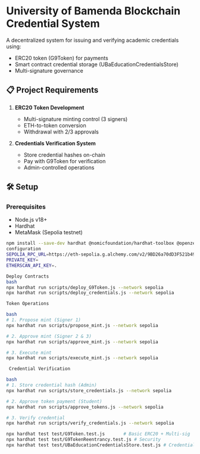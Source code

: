 # University of Bamenda Blockchain Credential System

A decentralized system for issuing and verifying academic credentials using:
- ERC20 token (G9Token) for payments
- Smart contract credential storage (UBaEducationCredentialsStore)
- Multi-signature governance

## 📋 Project Requirements
1. **ERC20 Token Development**
   - Multi-signature minting control (3 signers)
   - ETH-to-token conversion
   - Withdrawal with 2/3 approvals

2. **Credentials Verification System**
   - Store credential hashes on-chain
   - Pay with G9Token for verification
   - Admin-controlled operations

## 🛠 Setup

### Prerequisites
- Node.js v18+
- Hardhat
- MetaMask (Sepolia testnet)

```bash
npm install --save-dev hardhat @nomicfoundation/hardhat-toolbox @openzeppelin/contracts dotenv
configuration
SEPOLIA_RPC_URL=https://eth-sepolia.g.alchemy.com/v2/9BD26a70dD3F521b49028dEEa342A5CaDf874
PRIVATE_KEY=
ETHERSCAN_API_KEY=.

Deploy Contracts
bash
npx hardhat run scripts/deploy_G9Token.js --network sepolia
npx hardhat run scripts/deploy_credentials.js --network sepolia

Token Operations

bash
# 1. Propose mint (Signer 1)
npx hardhat run scripts/propose_mint.js --network sepolia

# 2. Approve mint (Signer 2 & 3)
npx hardhat run scripts/approve_mint.js --network sepolia

# 3. Execute mint
npx hardhat run scripts/execute_mint.js --network sepolia

 Credential Verification

bash
# 1. Store credential hash (Admin)
npx hardhat run scripts/store_credentials.js --network sepolia

# 2. Approve token payment (Student)
npx hardhat run scripts/approve_tokens.js --network sepolia

# 3. Verify credential
npx hardhat run scripts/verify_credentials.js --network sepolia

npx hardhat test test/G9Token.test.js       # Basic ERC20 + Multi-sig
npx hardhat test test/G9TokenReentrancy.test.js # Security
npx hardhat test test/UBaEducationCredentialsStore.test.js # Credential logic